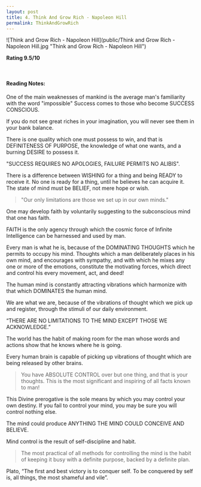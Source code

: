 ```yaml
---
layout: post
title: 4. Think And Grow Rich - Napoleon Hill
permalink: ThinkAndGrowRich
---
```


![Think and Grow Rich - Napoleon Hill](public/Think and Grow Rich - Napoleon Hill.jpg "Think and Grow Rich - Napoleon Hill")

**Rating 9.5/10**

<br>

#### Reading Notes:

One of the main weaknesses of mankind is the average man's familiarity with the word "impossible"
Success comes to those who become SUCCESS CONSCIOUS.

If you do not see great riches in your imagination, you will never see them in your bank balance.

There is one quality which one must possess to win, and that is DEFINITENESS OF PURPOSE, the knowledge of what one wants, and a burning DESIRE to possess it. 

"SUCCESS REQUIRES NO APOLOGIES, FAILURE PERMITS NO ALIBIS".

There is a difference between WISHING for a thing and being READY to receive it. No one is ready for a thing, until he believes he can acquire it. The state of mind must be BELIEF, not mere hope or wish.

> "Our only limitations are those we set up in our own minds."

One may develop faith by voluntarily suggesting to the subconscious mind that one has faith.

FAITH is the only agency through which the cosmic force of Infinite Intelligence can be harnessed and used by man.

Every man is what he is, because of the DOMINATING THOUGHTS which he permits to occupy his mind. Thoughts which a man deliberately places in his own mind, and encourages with sympathy, and with which he mixes any one or more of the emotions, constitute the motivating forces, which direct and control his every movement, act, and deed!

 The human mind is constantly attracting vibrations which harmonize with that which DOMINATES the human mind.

 We are what we are, because of the vibrations of thought which we pick up and register, through the stimuli of our daily environment.

“THERE ARE NO LIMITATIONS TO THE MIND EXCEPT THOSE WE ACKNOWLEDGE.”

The world has the habit of making room for the man whose words and actions show that he knows where he is going.

Every human brain is capable of picking up vibrations of thought which are being released by other brains.

> You have ABSOLUTE CONTROL over but one thing, and that is your thoughts. This is the most significant and inspiring of all facts known to man!

This Divine prerogative is the sole means by which you may control your own destiny. If you fail to control your mind, you may be sure you will control nothing else.

The mind could produce ANYTHING THE MIND COULD CONCEIVE AND BELIEVE.

Mind control is the result of self-discipline and habit.

> The most practical of all methods for controlling the mind is the habit of keeping it busy with a definite purpose, backed by a definite plan.

Plato, “The first and best victory is to conquer self. To be conquered by self is, all things, the most shameful and vile”.



